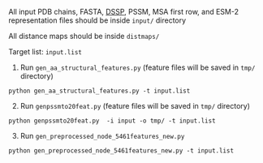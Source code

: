 All input PDB chains, FASTA, [DSSP](../input_details/DSSP_readme.md), PSSM, MSA first row, and ESM-2 representation files should be inside `input/` directory

All distance maps should be inside `distmaps/`

Target list: `input.list`

1. Run `gen_aa_structural_features.py` (feature files will be saved in `tmp/` directory)

`python gen_aa_structural_features.py -t input.list`

2. Run `genpssmto20feat.py` (feature files will be saved in `tmp/` directory)

`python genpssmto20feat.py  -i input -o tmp/ -t input.list`

3. Run `gen_preprocessed_node_5461features_new.py`

`python gen_preprocessed_node_5461features_new.py -t input.list`
